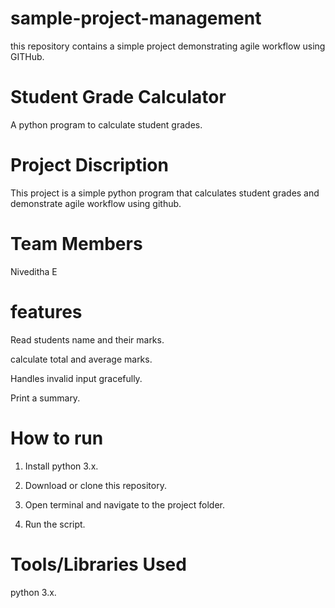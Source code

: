 # sample-project-management
this repository contains a simple project demonstrating agile workflow using GITHub.

# **Student Grade Calculator**
A python program to calculate student grades.

# **Project Discription**

This project is a simple python program that calculates student grades and demonstrate agile workflow using github.

# **Team Members**

Niveditha E

# **features**

Read students name and their marks.

calculate total and average marks.

Handles invalid input gracefully.

Print a summary.

# **How to run**

1. Install python 3.x.

2. Download or clone this repository.

3. Open terminal and navigate to the project folder.

4. Run the script.

# **Tools/Libraries Used**

python 3.x.







